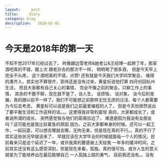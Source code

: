 ```yaml
---
layout:     post
title:     diary
category: blog
description:   2018-01-01
---
```


# 今天是2018年的第一天

不知不觉2017年已经过去了， 昨晚跟边雪老师&她老公&王绍博一起跨了年，那家酒吧真的不错，跟上次
跟老孙去的那次不一样， 明明喝了很多酒， 但是今天早上完全不头疼， 这个酒吧真的不错，点赞!
还有就是今天我们大学同学聚会， 难得的凑齐人，其实也不算很齐，郭伟还是没有过来，黄星标说他打算
四月份回杭州生活， 而且大家都有自己关心的事情， 完全不像之前的聚会，只聊工作上的事情， 其余的干脆不聊，现在就不是了，谈人生，
谈烦恼， 谈对象， 谈今后的发展，真的跟以前不一样了。我们不可能想之前那样无忧无虑的过活，每个人都需要为今后去考虑，
黄星标可以说是我们之前最爱编程的人了， 但是今天他居然说出了要平衡生活和工作这样的话。。。这使得我非常的震惊
真的，大家都成长了，或者说所谓的成长， 突然感觉我与他们的距离拉远了， 难道是因为我没有女朋友吗？这可能也是我比较着急的原因
因为，之前大家都单身的时候，还可以一起工作，一起玩耍，可以想去哪就去哪，无拘无束，但是现在真的不行。。真的不行了
其实这些状况早就该来了， 早就应该在大学毕业的时候就面临一个人的情况，目前看来只是这个延迟了一年，或许我真的要感谢上天给我
一年多的缓冲时间，之前其实还没有这么感受深刻，但是现在来看，孤独，真的很可怕，或许人生的意义就是为了能培养出在最后能够自己
一人孤独上路的勇气， 目前我还没有。。没有

